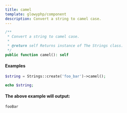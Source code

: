 ```yaml
---
title: camel
template: glowyphp/component
description: Convert a string to camel case.
---
```


```php
/**
 * Convert a string to camel case.
 *
 * @return self Returns instance of The Strings class.
 */
public function camel(): self
```

#### Examples

```php
$string = Strings::create('foo_bar')->camel();

echo $string;
```

#### The above example will output:

```text
fooBar
```
